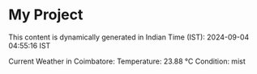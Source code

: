 # My Project

This content is dynamically generated in Indian Time (IST): 2024-09-04 04:55:16 IST


Current Weather in Coimbatore:
Temperature: 23.88 °C
Condition: mist
